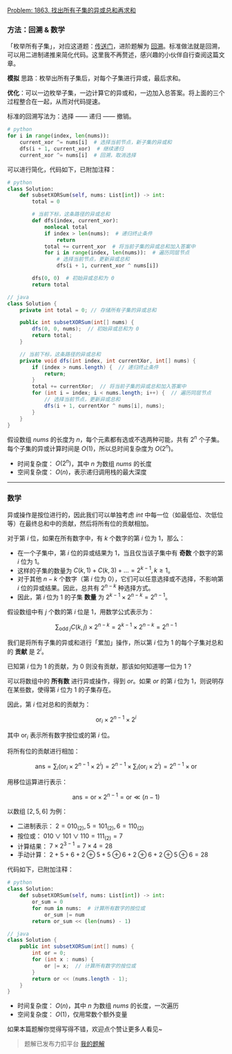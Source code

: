 [Problem: 1863. 找出所有子集的异或总和再求和](https://leetcode.cn/problems/sum-of-all-subset-xor-totals/description/)

### 方法：回溯 & 数学

「枚举所有子集」，对应这道题：[传送门](https://leetcode.cn/problems/subsets/description/)，进阶题解为 [回溯](https://leetcode.cn/problems/subsets-ii/solutions/3064201/hui-su-dfsyou-hua-er-jin-zhi-mei-ju-jie-hj5p5/)。标准做法就是回溯，可以用二进制递推来简化代码。这里我不再赘述，感兴趣的小伙伴自行查阅这篇文章。

**模拟** 思路：枚举出所有子集后，对每个子集进行异或，最后求和。

**优化**：可以一边枚举子集，一边计算它的异或和，一边加入总答案。将上面的三个过程整合在一起，从而对代码提速。

标准的回溯写法为：选择 —— 递归 —— 撤销。

```Python
# python
for i in range(index, len(nums)):
    current_xor ^= nums[i]  # 选择当前节点，新子集的异或和
    dfs(i + 1, current_xor)  # 继续递归
    current_xor ^= nums[i]  # 回溯，取消选择
```

可以进行简化，代码如下，已附加注释：

```Python
# python
class Solution:
    def subsetXORSum(self, nums: List[int]) -> int:
        total = 0

        # 当前下标，这条路径的异或总和
        def dfs(index, current_xor):
            nonlocal total
            if index > len(nums):  # 递归终止条件
                return
            total += current_xor  # 将当前子集的异或总和加入答案中
            for i in range(index, len(nums)):  # 遍历同层节点
                # 选择当前节点，更新异或总和
                dfs(i + 1, current_xor ^ nums[i])

        dfs(0, 0)  # 初始异或总和为 0
        return total
```

```Java
// java
class Solution {
    private int total = 0; // 存储所有子集的异或总和

    public int subsetXORSum(int[] nums) {
        dfs(0, 0, nums);  // 初始异或总和为 0
        return total;
    }

    // 当前下标，这条路径的异或总和
    private void dfs(int index, int currentXor, int[] nums) {
        if (index > nums.length) {  // 递归终止条件
            return;
        }
        total += currentXor;  // 将当前子集的异或总和加入答案中
        for (int i = index; i < nums.length; i++) {  // 遍历同层节点
            // 选择当前节点，更新异或总和
            dfs(i + 1, currentXor ^ nums[i], nums);
        }
    }
}
```

假设数组 $nums$ 的长度为 $n$，每个元素都有选或不选两种可能，共有 $2^n$ 个子集。每个子集的异或计算时间是 $O(1)$，所以总时间复杂度为 $O(2^n)$。

- 时间复杂度： $O(2^n)$，其中 $n$ 为数组 $nums$ 的长度
- 空间复杂度： $O(n)$，表示递归调用栈的最大深度

---

### 数学

异或操作是按位进行的，因此我们可以单独考虑 $int$ 中每一位（如最低位、次低位等）在最终总和中的贡献，然后将所有位的贡献相加。

对于第 $i$ 位，如果在所有数字中，有 $k$ 个数字的第 $i$ 位为 $1$，那么：

- 在一个子集中，第 $i$ 位的异或结果为 $1$，当且仅当该子集中有 **奇数** 个数字的第 $i$ 位为 $1$。
- 这样的子集的数量为 $C(k, 1) + C(k, 3) + ... = 2^{k-1},k\geq 1$。
- 对于其他 $n-k$ 个数字（第 $i$ 位为 $0$），它们可以任意选择或不选择，不影响第 $i$ 位的异或结果。因此，总共有 $2^{n-k}$ 种选择方式。
- 因此，第 $i$ 位为 $1$ 的子集 **数量** 为 $2^{k-1} \times 2^{n - k} = 2^{n-1}$。

假设数组中有 $j$ 个数的第 $i$ 位是 $1$，用数学公式表示为：

$$
\sum_{\text{odd } j} C(k, j) \times 2^{n - k} = 2^{k - 1} \times 2^{n - k} = 2^{n - 1}
$$

我们是将所有子集的异或和进行「累加」操作，所以第 $i$ 位为 $1$ 的每个子集对总和的 **贡献** 是 $2^i$。

已知第 $i$ 位为 $1$ 的贡献，为 $0$ 则没有贡献，那该如何知道哪一位为 $1$？

可以将数组中的 **所有数** 进行异或操作，得到 $or$。如果 $or$ 的第 $i$ 位为 $1$，则说明存在某些数，使得第 $i$ 位为 $1$ 的子集存在。

因此，第 $i$ 位对总和的贡献为：

$$
\text{or}_i \times 2^{n - 1} \times 2^i
$$

其中 $\text{or}_i$ 表示所有数字按位或的第 $i$ 位。

将所有位的贡献进行相加：

$$
\text{ans} = \sum_{i} \left( \text{or}_i \times 2^{n - 1} \times 2^i \right) = 2^{n - 1} \times \sum_{i} \left( \text{or}_i \times 2^i \right) = 2^{n - 1} \times \text{or}
$$

用移位运算进行表示：

$$
\text{ans} = \text{or} \times 2^{n - 1} = \text{or} \ll (n - 1)
$$

以数组 $[2, 5, 6]$ 为例：

- 二进制表示： $2 = 010_{(2)},5 = 101_{(2)},6 = 110_{(2)}$
- 按位或： $010 \lor 101 \lor 110 = 111_{(2)} = 7$
- 计算结果： $7 \times 2^{3 - 1} = 7 \times 4 = 28$
- 手动计算： $2+5+6+2\oplus 5+5\oplus 6+2\oplus 6+2\oplus 5\oplus6=28$

代码如下，已附加注释：

```Python
# python
class Solution:
    def subsetXORSum(self, nums: List[int]) -> int:
        or_sum = 0
        for num in nums:  # 计算所有数字的按位或
            or_sum |= num
        return or_sum << (len(nums) - 1)
```

```Java
// java
class Solution {
    public int subsetXORSum(int[] nums) {
        int or = 0;
        for (int x : nums) {
            or |= x;  // 计算所有数字的按位或
        }
        return or << (nums.length - 1);
    }
}
```

- 时间复杂度： $O(n)$，其中 $n$ 为数组 $nums$ 的长度，一次遍历
- 空间复杂度： $O(1)$，仅用常数个额外变量

如果本篇题解你觉得写得不错，欢迎点个赞让更多人看见~

> 题解已发布力扣平台 [我的题解](https://leetcode.cn/problems/sum-of-all-subset-xor-totals/solutions/3640707/shuang-jie-bao-li-hui-su-shu-xue-xiang-x-s4zs/)
